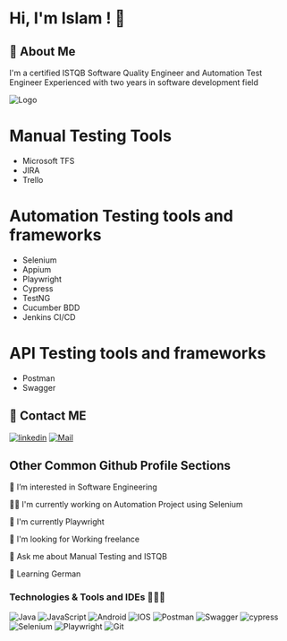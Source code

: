 
# Hi, I'm Islam ! 👋

## 🚀 About Me

I'm a certified ISTQB Software Quality Engineer and Automation Test Engineer 
Experienced with two years in software development field 

![Logo](https://www.beningo.com/wp-content/uploads/2016/03/AdobeStock_100096286.jpeg)


# Manual Testing Tools
- Microsoft TFS
- JIRA
- Trello
# Automation Testing tools and frameworks
- Selenium
- Appium
- Playwright
- Cypress
- TestNG
- Cucumber BDD
- Jenkins CI/CD

# API Testing tools and frameworks
- Postman
- Swagger



## 🔗 Contact ME
[![linkedin](https://img.shields.io/badge/linkedin-0A66C2?style=for-the-badge&logo=linkedin&logoColor=white)](https://www.linkedin.com/in/islammgalal/)
[![Mail](https://img.shields.io/badge/gmail-FFFFFF?style=for-the-badge&logo=gmail&logoColor=RED)](Mailto:islam.m.galal@gmail.com)



## Other Common Github Profile Sections
 👀 I’m interested in Software Engineering

👩‍💻 I'm currently working on Automation Project using Selenium

🧠 I'm currently Playwright 

🤔 I'm looking for Working freelance

💬 Ask me about Manual Testing and ISTQB

🌱 Learning German 

### Technologies & Tools and IDEs 👨🏻‍💻
![Java](https://img.shields.io/badge/java-%23ED8B00.svg?style=for-the-badge&logo=java&logoColor=white)
![JavaScript](https://img.shields.io/badge/javascript-%23323330.svg?style=for-the-badge&logo=javascript&logoColor=%23F7DF1E)
![Android](https://img.shields.io/badge/Android-3DDC84?style=for-the-badge&logo=android&logoColor=white)
![IOS](https://img.shields.io/badge/iOS-000000?style=for-the-badge&logo=ios&logoColor=white)
![Postman](https://img.shields.io/badge/Postman-FF6C37?style=for-the-badge&logo=postman&logoColor=white)
![Swagger](https://img.shields.io/badge/-Swagger-%23Clojure?style=for-the-badge&logo=swagger&logoColor=white)
![cypress](https://img.shields.io/badge/-cypress-%23E5E5E5?style=for-the-badge&logo=cypress&logoColor=058a5e)
![Selenium](https://img.shields.io/badge/-selenium-%43B02A?style=for-the-badge&logo=selenium&logoColor=white)
![Playwright](https://img.shields.io/badge/-playwright-033566?style=for-the-badge&logo=playwright&logoColor=white)
![Git](https://img.shields.io/badge/git-%23F05033.svg?style=for-the-badge&logo=git&logoColor=white)	

